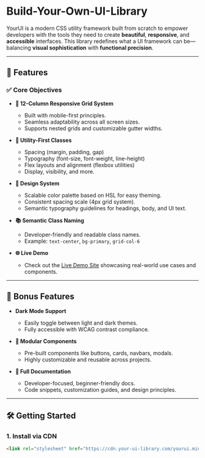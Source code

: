 # Build-Your-Own-UI-Library

YourUI is a modern CSS utility framework built from scratch to empower developers with the tools they need to create **beautiful**, **responsive**, and **accessible** interfaces. This library redefines what a UI framework can be—balancing **visual sophistication** with **functional precision**.

---

## 🚀 Features

### ✅ Core Objectives

- **📐 12-Column Responsive Grid System**
  - Built with mobile-first principles.
  - Seamless adaptability across all screen sizes.
  - Supports nested grids and customizable gutter widths.

- **🔧 Utility-First Classes**
  - Spacing (margin, padding, gap)
  - Typography (font-size, font-weight, line-height)
  - Flex layouts and alignment (flexbox utilities)
  - Display, visibility, and more.

- **🎨 Design System**
  - Scalable color palette based on HSL for easy theming.
  - Consistent spacing scale (4px grid system).
  - Semantic typography guidelines for headings, body, and UI text.

- **📚 Semantic Class Naming**
  - Developer-friendly and readable class names.
  - Example: `text-center`, `bg-primary`, `grid-col-6`

- **🌐 Live Demo**
  - Check out the [Live Demo Site](https://your-ui-demo-site.com) showcasing real-world use cases and components.

---

## 🌙 Bonus Features

- **Dark Mode Support**
  - Easily toggle between light and dark themes.
  - Fully accessible with WCAG contrast compliance.

- **🧱 Modular Components**
  - Pre-built components like buttons, cards, navbars, modals.
  - Highly customizable and reusable across projects.

- **📖 Full Documentation**
  - Developer-focused, beginner-friendly docs.
  - Code snippets, customization guides, and design principles.

---

## 🛠 Getting Started

### 1. Install via CDN

```html
<link rel="stylesheet" href="https://cdn.your-ui-library.com/yourui.min.css">
